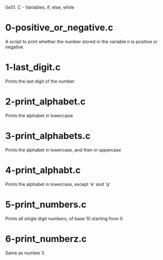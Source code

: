0x01. C - Variables, if, else, while

# 0-positive_or_negative.c
A script to print whether the number stored in the variable n is positive or negative

# 1-last_digit.c
Prints the last digit of the number

# 2-print_alphabet.c
Prints the alphabet in lowercasie

# 3-print_alphabets.c
Prints the alphabet in lowercase, and then in uppercase

# 4-print_alphabt.c
Prints the alphabet in lowercase, except 'e' and 'q'

# 5-print_numbers.c
Prints all single digit numbers, of base 10 starting from 0

# 6-print_numberz.c
Same as number 5
